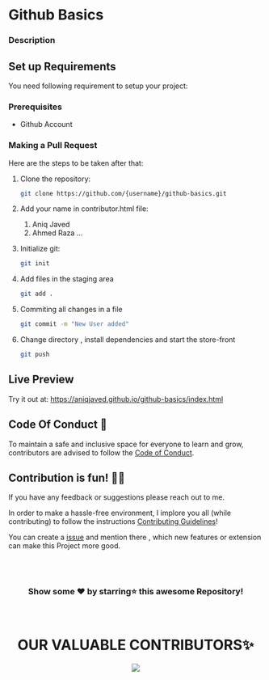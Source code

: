 # Github Basics


### Description


## Set up Requirements

You need following requirement to setup your project:

### Prerequisites

- Github Account

### Making a Pull Request

Here are the steps to be taken after that:



1. Clone the repository:
    ```bash
    git clone https://github.com/{username}/github-basics.git
    ```

2. Add your name in contributor.html file:

    1. Aniq Javed
    2. Ahmed Raza
    ...

3. Initialize git:
    ```bash
    git init
    ```
4. Add files in the staging area
    ```bash
    git add .
    ```
5. Commiting all changes in a file
    ```bash
    git commit -m "New User added"
    ```
6. Change directory , install dependencies and start the store-front
    ```bash
    git push
    ```

## Live Preview
Try it out at: https://aniqjaved.github.io/github-basics/index.html



## Code Of Conduct 📜

To maintain a safe and inclusive space for everyone to learn and grow, contributors are advised to follow the [Code of Conduct](https://github.com/AniqJaved/github-basics/blob/master/CODE_OF_CONDUCT.md).


## Contribution is fun! ✌🏼

If you have any feedback or suggestions please reach out to me.  

In order to make a hassle-free environment, I implore you all (while contributing) to follow the instructions [Contributing Guidelines](https://github.com/AniqJaved/github-basics/blob/master/CONTRIBUTING.md)!

You can create a <a href="https://github.com/AniqJaved/github-basics/issues">issue</a> and mention there , which new features or extension can make this Project more good.


<!-- ------------------------------------------------------------------------------------------------------------------------------------------------------------------ -->

<br>
  
<br>


<div align="center">

### Show some ❤️ by starring⭐ this awesome Repository!

</div>
<br>  

<h1 align=center> OUR VALUABLE CONTRIBUTORS✨ </h1>
<p align="center">
  
	
<a href="https://github.com/AniqJaved/github-basics/graphs/contributors">
  <img src="https://contrib.rocks/image?repo=AniqJaved/github-basics" />
</a>
